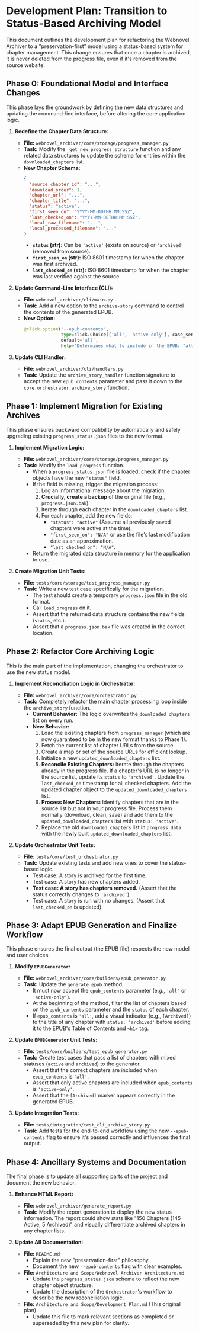 # Development Plan: Transition to Status-Based Archiving Model

This document outlines the development plan for refactoring the Webnovel Archiver to a "preservation-first" model using a status-based system for chapter management. This change ensures that once a chapter is archived, it is never deleted from the progress file, even if it's removed from the source website.

## **Phase 0: Foundational Model and Interface Changes**

This phase lays the groundwork by defining the new data structures and updating the command-line interface, before altering the core application logic.

1.  **Redefine the Chapter Data Structure:**
    * **File:** `webnovel_archiver/core/storage/progress_manager.py`
    * **Task:** Modify the `_get_new_progress_structure` function and any related data structures to update the schema for entries within the `downloaded_chapters` list.
    * **New Chapter Schema:**
        ```json
        {
          "source_chapter_id": "...",
          "download_order": 1,
          "chapter_url": "...",
          "chapter_title": "...",
          "status": "active",
          "first_seen_on": "YYYY-MM-DDTHH:MM:SSZ",
          "last_checked_on": "YYYY-MM-DDTHH:MM:SSZ",
          "local_raw_filename": "...",
          "local_processed_filename": "..."
        }
        ```
        * **`status` (str):** Can be `'active'` (exists on source) or `'archived'` (removed from source).
        * **`first_seen_on` (str):** ISO 8601 timestamp for when the chapter was first archived.
        * **`last_checked_on` (str):** ISO 8601 timestamp for when the chapter was last verified against the source.

2.  **Update Command-Line Interface (CLI):**
    * **File:** `webnovel_archiver/cli/main.py`
    * **Task:** Add a new option to the `archive-story` command to control the contents of the generated EPUB.
    * **New Option:**
        ```python
        @click.option('--epub-contents', 
                      type=click.Choice(['all', 'active-only'], case_sensitive=False), 
                      default='all', 
                      help='Determines what to include in the EPUB: "all" (default) includes active and archived chapters; "active-only" mirrors the source website.')
        ```

3.  **Update CLI Handler:**
    * **File:** `webnovel_archiver/cli/handlers.py`
    * **Task:** Update the `archive_story_handler` function signature to accept the new `epub_contents` parameter and pass it down to the `core.orchestrator.archive_story` function.

## **Phase 1: Implement Migration for Existing Archives**

This phase ensures backward compatibility by automatically and safely upgrading existing `progress_status.json` files to the new format.

1.  **Implement Migration Logic:**
    * **File:** `webnovel_archiver/core/storage/progress_manager.py`
    * **Task:** Modify the `load_progress` function.
        * When a `progress_status.json` file is loaded, check if the chapter objects have the new `"status"` field.
        * If the field is missing, trigger the migration process:
            1.  Log an informational message about the migration.
            2.  **Crucially, create a backup** of the original file (e.g., `progress.json.bak`).
            3.  Iterate through each chapter in the `downloaded_chapters` list.
            4.  For each chapter, add the new fields:
                * `"status": "active"` (Assume all previously saved chapters were active at the time).
                * `"first_seen_on": "N/A"` or use the file's last modification date as an approximation.
                * `"last_checked_on": "N/A"`.
        * Return the migrated data structure in memory for the application to use.

2.  **Create Migration Unit Tests:**
    * **File:** `tests/core/storage/test_progress_manager.py`
    * **Task:** Write a new test case specifically for the migration.
        * The test should create a temporary `progress.json` file in the old format.
        * Call `load_progress` on it.
        * Assert that the returned data structure contains the new fields (`status`, etc.).
        * Assert that a `progress.json.bak` file was created in the correct location.

## **Phase 2: Refactor Core Archiving Logic**

This is the main part of the implementation, changing the orchestrator to use the new status model.

1.  **Implement Reconciliation Logic in Orchestrator:**
    * **File:** `webnovel_archiver/core/orchestrator.py`
    * **Task:** Completely refactor the main chapter processing loop inside the `archive_story` function.
        * **Current Behavior:** The logic overwrites the `downloaded_chapters` list on every run.
        * **New Behavior:**
            1.  Load the existing chapters from `progress_manager` (which are now guaranteed to be in the new format thanks to Phase 1).
            2.  Fetch the current list of chapter URLs from the source.
            3.  Create a map or set of the source URLs for efficient lookup.
            4.  Initialize a new `updated_downloaded_chapters` list.
            5.  **Reconcile Existing Chapters:** Iterate through the chapters already in the progress file. If a chapter's URL is no longer in the source list, update its `status` to `'archived'`. Update the `last_checked_on` timestamp for all checked chapters. Add the updated chapter object to the `updated_downloaded_chapters` list.
            6.  **Process New Chapters:** Identify chapters that are in the source list but not in your progress file. Process them normally (download, clean, save) and add them to the `updated_downloaded_chapters` list with `status: 'active'`.
            7.  Replace the old `downloaded_chapters` list in `progress_data` with the newly built `updated_downloaded_chapters` list.

2.  **Update Orchestrator Unit Tests:**
    * **File:** `tests/core/test_orchestrator.py`
    * **Task:** Update existing tests and add new ones to cover the status-based logic.
        * Test case: A story is archived for the first time.
        * Test case: A story has new chapters added.
        * **Test case: A story has chapters removed.** (Assert that the status correctly changes to `'archived'`).
        * Test case: A story is run with no changes. (Assert that `last_checked_on` is updated).

## **Phase 3: Adapt EPUB Generation and Finalize Workflow**

This phase ensures the final output (the EPUB file) respects the new model and user choices.

1.  **Modify `EPUBGenerator`:**
    * **File:** `webnovel_archiver/core/builders/epub_generator.py`
    * **Task:** Update the `generate_epub` method.
        * It must now accept the `epub_contents` parameter (e.g., `'all'` or `'active-only'`).
        * At the beginning of the method, filter the list of chapters based on the `epub_contents` parameter and the `status` of each chapter.
        * If `epub_contents` is `'all'`, add a visual indicator (e.g., `[Archived]`) to the title of any chapter with `status: 'archived'` before adding it to the EPUB's Table of Contents and `<h1>` tag.

2.  **Update `EPUBGenerator` Unit Tests:**
    * **File:** `tests/core/builders/test_epub_generator.py`
    * **Task:** Create test cases that pass a list of chapters with mixed statuses (`active` and `archived`) to the generator.
        * Assert that the correct chapters are included when `epub_contents` is `'all'`.
        * Assert that only active chapters are included when `epub_contents` is `'active-only'`.
        * Assert that the `[Archived]` marker appears correctly in the generated EPUB.

3.  **Update Integration Tests:**
    * **File:** `tests/integration/test_cli_archive_story.py`
    * **Task:** Add tests for the end-to-end workflow using the new `--epub-contents` flag to ensure it's passed correctly and influences the final output.

## **Phase 4: Ancillary Systems and Documentation**

The final phase is to update all supporting parts of the project and document the new behavior.

1.  **Enhance HTML Report:**
    * **File:** `webnovel_archiver/generate_report.py`
    * **Task:** Modify the report generation to display the new status information. The report could show stats like "150 Chapters (145 Active, 5 Archived)" and visually differentiate archived chapters in any chapter lists.

2.  **Update All Documentation:**
    * **File:** `README.md`
        * Explain the new "preservation-first" philosophy.
        * Document the new `--epub-contents` flag with clear examples.
    * **File:** `Architecture and Scope/Webnovel Archiver Architecture.md`
        * Update the `progress_status.json` schema to reflect the new chapter object structure.
        * Update the description of the `Orchestrator`'s workflow to describe the new reconciliation logic.
    * **File:** `Architecture and Scope/Development Plan.md` (This original plan)
        * Update this file to mark relevant sections as completed or superseded by this new plan for clarity.
